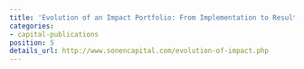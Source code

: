 ```yaml
---
title: 'Evolution of an Impact Portfolio: From Implementation to Results (2014)'
categories:
- capital-publications
position: 5
details_url: http://www.sonencapital.com/evolution-of-impact.php
---
```


